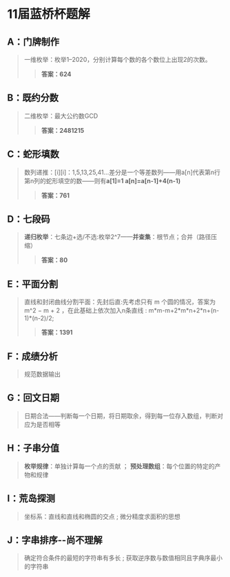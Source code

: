 # 11届蓝桥杯题解
## A：门牌制作
>一维枚举：枚举1–2020，分别计算每个数的各个数位上出现2的次数。
>>**答案：624**
## B：既约分数
>二维枚举：最大公约数GCD
>>**答案：2481215**
## C：蛇形填数
>数列递推：[i][i]：1,5,13,25,41…差分是一个等差数列——用a[n]代表第n行第n列的蛇形填空的数——则有**a[1]=1 a[n]=a[n-1]+4(n-1)**
>>**答案：761**
## D：七段码
>**递归枚举**：七条边+选/不选:枚举2^7——**并查集**：根节点；合并（路径压缩）
>>**答案：80**
## E：平面分割
>直线和封闭曲线分割平面：先封后直:先考虑只有 m 个圆的情况，答案为 m^2 − m + 2  ，在此基础上依次加入n条直线 : m\*m-m+2\*m\*n+2\*n+(n-1)*(n-2)/2;
>>**答案：1391**
## F：成绩分析
>规范数据输出
## G：回文日期
>日期合法——判断每一个日期，将日期取余，得到每一位存入数组，判断对应为是否相等
## H：子串分值
>**枚举规律**：单独计算每一个点的贡献 ； **预处理数组**：每个位置的特定的产物和规律 
## I：荒岛探测
>坐标系：直线和直线和椭圆的交点 ; 微分精度求面积的思想
## J：字串排序--尚不理解
>确定符合条件的最短的字符串有多长 ; 获取逆序数与数值相同且字典序最小的字符串
